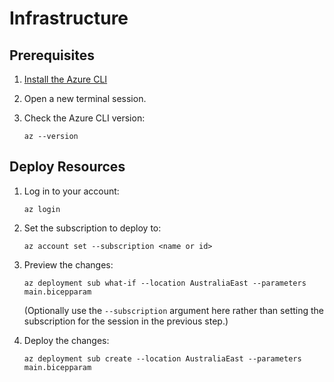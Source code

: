 # Infrastructure

## Prerequisites

1. [Install the Azure CLI](https://learn.microsoft.com/cli/azure/install-azure-cli)

1. Open a new terminal session.

1. Check the Azure CLI version:
   ```pwsh
   az --version
   ```

## Deploy Resources

1. Log in to your account:
   ```pwsh
   az login
   ```

1. Set the subscription to deploy to:
   ```pwsh
   az account set --subscription <name or id>
   ```

1. Preview the changes:
   ```pwsh
   az deployment sub what-if --location AustraliaEast --parameters main.bicepparam
   ```
   (Optionally use the `--subscription` argument here rather than setting the subscription for the session in the previous step.)

1. Deploy the changes:
   ```pwsh
   az deployment sub create --location AustraliaEast --parameters main.bicepparam
   ```
